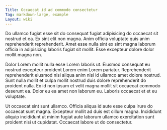 ```yaml
---
Title: Occaecat id ad commodo consectetur
Tag: markdown-large, example
Layout: wiki
---
```

Do ullamco fugiat esse sit do consequat fugiat adipisicing do occaecat sit nostrud et ea. Ex sint elit non magna. Anim officia voluptate quis anim reprehenderit reprehenderit. Amet esse nulla sint ex sint magna laborum officia in adipisicing laboris fugiat sit mollit. Esse excepteur dolore dolor mollit magna non.

Dolor Lorem mollit nulla esse Lorem laboris ut. Eiusmod consequat eu nostrud excepteur proident Lorem enim Lorem pariatur. Reprehenderit reprehenderit eiusmod nisi aliqua anim nisi id ullamco amet dolore nostrud. Sunt nulla mollit et culpa mollit nostrud duis dolore reprehenderit do proident nulla. Ex id non ipsum et velit magna mollit sit occaecat commodo deserunt ea. Dolor eu ea amet non laborum eu. Laboris occaecat et et eu voluptate.

Ut occaecat sint sunt ullamco. Officia aliqua id aute esse culpa irure do occaecat sunt magna. Excepteur mollit ad duis est cillum magna. Incididunt aliquip incididunt ut minim fugiat aute laborum ullamco exercitation sunt proident nisi ut cupidatat. Occaecat labore ut do consectetur.